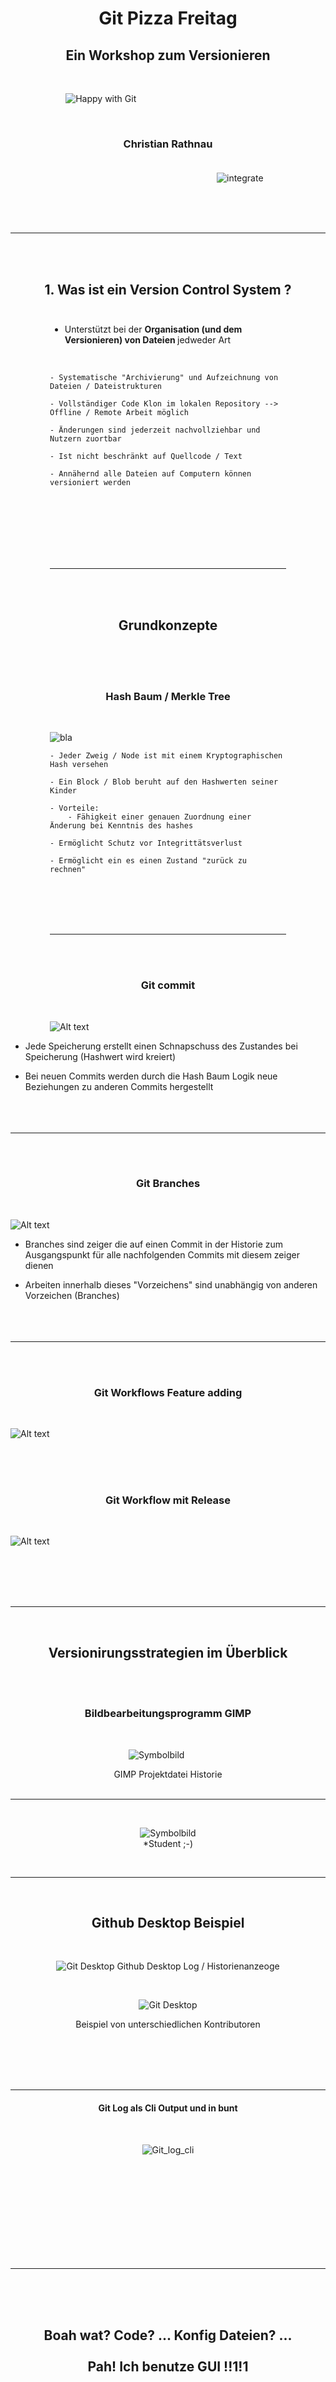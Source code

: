 # <center>Git Pizza Freitag</center>

## <center>Ein Workshop zum Versionieren</center>

</br><div style="margin-left: auto;
            margin-right: auto;
            width: 65%">

![Happy with Git](assets/git-commit-organized.jpg)</div></br>



### <center>Christian Rathnau</center></br>

<div style="margin-left: 330px;
            width: 35%
            ">

![integrate](assets/integrate.png)</div></br></br></br>

***
</br></br>
## <center> 1. Was ist ein Version Control System ?</center></br>

<div style="margin-left: auto;
            margin-right: auto;
            width: 75%"> 

-  Unterstützt bei der <b>Organisation (und dem Versionieren) von Dateien </b> jedweder Art

</br>

    - Systematische "Archivierung" und Aufzeichnung von Dateien / Dateistrukturen

    - Vollständiger Code Klon im lokalen Repository --> Offline / Remote Arbeit möglich
    
    - Änderungen sind jederzeit nachvollziehbar und Nutzern zuortbar
   
    - Ist nicht beschränkt auf Quellcode / Text
    
    - Annähernd alle Dateien auf Computern können versioniert werden
 
<br><br><br><br><br><br>

***
<br><br>
## <center> Grundkonzepte</center>
<br><br><br>

### <center> Hash Baum / Merkle Tree </center>
<br>

 <div style="margin-left: auto;
            margin-right: auto;">


![bla](assets/Hash_Tree.svg.png)

    - Jeder Zweig / Node ist mit einem Kryptographischen Hash versehen

    - Ein Block / Blob beruht auf den Hashwerten seiner Kinder 

    - Vorteile:
        - Fähigkeit einer genauen Zuordnung einer Änderung bei Kenntnis des hashes 

    - Ermöglicht Schutz vor Integrittätsverlust

    - Ermöglicht ein es einen Zustand "zurück zu rechnen" 
</div><br><br><br><br>

***

<br><br>

### <center> Git commit
<br>

<div style="margin-left: auto;
        margin-right: auto;
        width:100%">

![Alt text](https://wac-cdn.atlassian.com/dam/jcr:223f5106-2191-4450-8916-e5c80d7d907a/02.svg?cdnVersion=800)</div>
</div>


- Jede Speicherung erstellt einen Schnapschuss des Zustandes bei Speicherung (Hashwert wird kreiert)

- Bei neuen Commits werden durch die Hash Baum Logik neue Beziehungen zu anderen Commits hergestellt<br><br><br><br>

***
<br><br>

### <center> Git Branches
<br>

<div style="margin-left: auto;
            margin-right: auto;
            width: 100%">

![Alt text](https://wac-cdn.atlassian.com/dam/jcr:09308632-38a3-4637-bba2-af2110629d56/07.svg?cdnVersion=800)</div>

- Branches sind zeiger die auf einen Commit in der Historie zum Ausgangspunkt für alle nachfolgenden Commits mit diesem zeiger dienen

- Arbeiten innerhalb dieses "Vorzeichens" sind unabhängig von anderen Vorzeichen (Branches)<br><br><br><br>

***
<br><br>

### <center> Git Workflows Feature adding
<br>

<div style="margin-left: auto;
            margin-right: auto;
            width: 100%">

![Alt text](https://wac-cdn.atlassian.com/dam/jcr:34c86360-8dea-4be4-92f7-6597d4d5bfae/02%20Feature%20branches.svg?cdnVersion=800)
</div>
<br><br><br>

### <center> Git Workflow mit Release
<br>
<div style="margin-left: auto;
            margin-right: auto;
            width: 100%">

![Alt text](https://wac-cdn.atlassian.com/dam/jcr:8f00f1a4-ef2d-498a-a2c6-8020bb97902f/03%20Release%20branches.svg?cdnVersion=800)
</div> </br></br> </br></br>

***
<br>

 ## <center> Versionirungsstrategien im Überblick
 </br></br>

 ### <center> Bildbearbeitungsprogramm GIMP

 <br>
 <div style="margin-left: auto;
            margin-right: auto;
            width: 25%">

![Symbolbild](assets/pic_version.png)
<br>

</div>
  <center> GIMP Projektdatei Historie
  </br></br>

 <div style="margin-left: auto;
            margin-right: auto;
            width: 100%">

***
<br>

![Symbolbild](assets/Symbolbild.png)
<br>
*Student ;-)
</div></br>

***
<br>
<div style="margin-left: auto;
            margin-right: auto;
            width: 100%">


<div style="margin-left: auto;
            margin-right: auto;
            width: 100%">

## <center> Github Desktop Beispiel
<br>


![Git Desktop](assets/git_desktop_changes.png)
Github Desktop Log / Historienanzeoge
</div></br>


<div style="margin-left: auto;
            margin-right: auto;
            width: 100%">

![Git Desktop](assets/git_desktop_author.png)</div>
<center> Beispiel von unterschiedlichen Kontributoren

</br></br></br></br>
***


#### <center> Git Log als Cli Output und in bunt
<br>

<div style="margin-left: auto;
            margin-right: auto;
            width: 100%">

![Git_log_cli](assets/git_log.png)</div></br></br></br></br></br></br></br></br></br>
***
</br></br></br>

## <center>Boah wat?  Code? ... Konfig Dateien? ...</br></br> Pah! Ich benutze GUI !!1!1</center>

</br></br></br></br></br></br></br></br></br></br></br></br></br></br></br></br></br></br></br>
***

## <center><b>Hold your beer!</b></center></br></br>

<div style="margin-left: auto;
            margin-right: auto;
            width: 75%">

![drunk_baby](assets/drunk_baby.png)</div></br></br></br></br></br></br></br></br></br>

### <center>GUIs ändern sich</center></br>

 
<div style="margin-left: auto;
            margin-right: auto;
            width: 75%">

![wget_win_old](assets/old_wgetgui-screenshot.png)</div>



<div style="margin-left: auto;
            margin-right: auto;
            width: 75%">

![wget_win_new](assets/new_wget_gui.jpg)
</div></br></br>

<div style="margin-left: auto;
            margin-right: auto;
            width: 75%"></div></br></br>

### <center> Wget CLI Optionen 
<div style="margin-left: auto;
            margin-right: auto;
            width: 100%">

 ![wget_win_new](assets/wget_-h.gif)</div></br></br>

<center>- GUIs bilden i.d.R. <strong>nicht</strong> Features ab</center><br>


<center>- informationstechnologische Trends zeigen auf</center><br>

<center><strong>API Calls--> Quellcode</strong></center><br>
<center>zur System / Service Administration / Konfiguration</center><br>

Kommandozeileninteraktion /<br> 
Die Entwicklung von Funktionen und Code Snippets <br>
verschafft <strong>tieferes</strong> Verständnis</br></br></br></br></br></br></br>

***

<br>





## <center>Ein typerischer Workflow</center>

<div style="margin-left: auto;
            margin-right: auto;
            width: 100%">

![Alt text](assets/Faas.png)
</div></br></br></br></br>
<div style="margin-left: auto;
            margin-right: auto;
            width: 100%">

![Alt text](asstest/../assets/git_workflow.png)
</div></br></br></br></br>

***
</br></br></center></center>

<center>### Früh am Morgen</center>
<br>

```powershell
Write-Output "# STUFF" >> README.md # Set a file and file content 
git init # Initialize a new repository 
git add README.md # Add the created file to staging
git add .  # Add all files which where changed since last commit
git commit -m "first commit" # Commit local change to local repo
git branch -M main # Set branch name (default for future commits)
git remote add origin <Repo URL> # Set remote repo URL
git push --set-upstream -origin main # Set remote branchfor the current local branch
git push -u origin main # Push local repository (added commits) to remote repository
```
<br>
<center>Vor dem Mittagessen </center>
<br>

```bash
git fetch # Get info on colleague's work
git status # Show the  local changes vs. remote
git add <some-file> # or
git add . # Dangerous... know what you're adding!
git commit -m 'some useful message' # Add meaningful message
[main e6694c8] some useful message
 4 files changed, 39 insertions(+), 24 deletions(-)
 create mode 100644 Git Workshop.pdf
 create mode 100644 assets/git_workflow.png

git add <some-file>
git commit -m 'some more usefull message' # Add more meaningful message
[main e6694f8] some useful message
 6 files changed, 349 insertions(+), 246 deletions(-)
 create mode 100644 Git Workshop.pdf
 create mode 100644 assets/something_else.jppgr
git add <some-file>
git commit -m 'some most useful message' # You know what to add here 
...
```
<div style="margin-left: auto;
            margin-right: auto;
            width: 70%">

![Alt text](https://wac-cdn.atlassian.com/dam/jcr:e2c88c1b-fb28-46a3-93be-c1c45f86bd1c/03%20(1).svg?cdnVersion=800)
</div>

- Commits sind nun im lokalen Repository und für den nächsten push Vorgang vorbereitet

***
<br><br>

<center>Git Push </center><br><br>

```bash
git push
Enumerating objects: 25, done.
Counting objects: 100% (25/25), done.
Delta compression using up to 12 threads
Compressing objects: 100% (18/18), done.
Writing objects: 100% (18/18), 18.08 MiB | 1.55 MiB/s, done.
Total 18 (delta 7), reused 0 (delta 0), pack-reused 0
remote: Resolving deltas: 100% (7/7), completed with 5 local objects.
To github.com:starfunkel/git_workshop.git
   5cf08fb..e6694c8  main -> main
```


![Alt text](https://wac-cdn.atlassian.com/dam/jcr:d0c471b4-61c8-4005-86bc-904d894e391b/04.svg?cdnVersion=800)
</div>




<div style="margin-left: 600px;
            width: 35%
            ">

![integrate](/Pizza%20Freitag/assets/integrate.png)
</div>

***
***
***

<br></br></br></br></br></br></br></br></br></br></br></br>## <center>Q&A</center></br></br></br></br></br></br></br></br></br></br></br></br>
***

